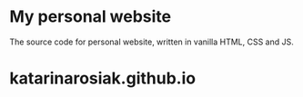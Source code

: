 # My personal website

The source code for personal website, written in vanilla HTML, CSS and JS.
# katarinarosiak.github.io


